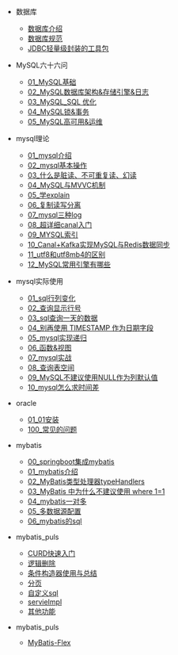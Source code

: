 
- 数据库
  - [数据库介绍](数据库/数据库介绍.md)
  - [数据库规范](数据库/数据库规范.md)
  - [JDBC轻量级封装的工具包](数据库/db/JDBC轻量级封装的工具包.md)

- MySQL六十六问
  - [01_MySQL基础](数据库/db/01MySQL六十六问.md)
  - [02_MySQL数据库架构&存储引擎&日志](数据库/db/04MySQL六十六问.md)
  - [03_MySQL_SQL 优化](数据库/db/02MySQL六十六问.md)
  - [04_MySQL锁&事务](数据库/db/03MySQL六十六问.md)
  - [05_MySQL高可用&运维](数据库/db/05MySQL六十六问.md)

- mysql理论
  - [01_mysql介绍](数据库/mysql/mysql理论/mysql介绍.md)
  - [02_mysql基本操作](数据库/mysql/mysql理论/基本操作.md)
  - [03_什么是脏读、不可重复读、幻读](数据库/mysql/mysql理论/什么是脏读、不可重复读、幻读.md)
  - [04_MySQL与MVVC机制](数据库/mysql/mysql理论/MySQL与MVVC机制.md)
  - [05_学explain](数据库/mysql/mysql理论/要精通SQL优化？那就学一学explain吧.md)
  - [06_复制读写分离](数据库/mysql/mysql理论/MySQL主从复制读写分离，能讲一下吗.md)
  - [07_mysql三种log](数据库/mysql/mysql理论/必须了解的mysql三种log.md)
  - [08_超详细canal入门](数据库/mysql/mysql理论/超详细canal入门.md)
  - [09_MYSQL索引](数据库/mysql/mysql理论/谈谈MYSQL索引是如何提高查询效率的.md)
  - [10_Canal+Kafka实现MySQL与Redis数据同步](数据库/mysql/mysql理论/Canal+Kafka实现MySQL与Redis数据同步.md)
  - [11_utf8和utf8mb4的区别](数据库/mysql/mysql理论/utf8和utf8mb4的区别.md)
  - [12_MySQL常用引擎有哪些](数据库/mysql/mysql理论/MySQL常用引擎有哪些.md)
    

- mysql实际使用
  - [01_sql行列变化](数据库/MySQL使用/sql行列变化.md)
  - [02_查询显示行号](数据库/MySQL使用/mysql序号.md)
  - [03_sql查询一天的数据](数据库/MySQL使用/sql查询一天的数据.md)
  - [04_别再使用 TIMESTAMP 作为日期字段](数据库/MySQL使用/datetime&timestamep.md)
  - [05_mysql实现递归](数据库/MySQL使用/递归.md)
  - [06_函数&视图](数据库/MySQL使用/函数&视图.md)
  - [07_mysql实战](数据库/MySQL使用/mysql实战1.md)
  - [08_查询表空间](数据库/MySQL使用/查询表空间.md)
  - [09_MySQL不建议使用NULL作为列默认值](数据库/MySQL使用/09_MySQL不建议使用NULL作为列默认值.md)
  - [10_mysql怎么求时间差](数据库/MySQL使用/10_mysql怎么求时间差.md)
   
- oracle
  - [01_01安装](数据库/oracle/01安装.md)
  - [100_常见的问题](数据库/oracle/100常见的问题.md)


- mybatis
  - [00_springboot集成mybatis](数据库/mybatis/00_springboot集成mybatis.md)
  - [01_mybatis介绍](数据库/mybatis/mybatis介绍.md)
  - [02_MyBatis类型处理器typeHandlers](数据库/mybatis/typeHanders.md)
  - [03_MyBatis 中为什么不建议使用 where 1=1](数据库/mybatis/注意.md)
  - [04_mybatis一对多](数据库/mybatis/mybatis一对多.md)
  - [05_多数据源配置](数据库/mybatis/多数据源配置.md)
  - [06_mybatis的sql](数据库/mybatis/mybatis的sql.md)

- mybatis_puls
  - [CURD快速入门](数据库/mybatis_puls/CURD快速入门.md)
  - [逻辑删除](数据库/mybatis_puls/逻辑删除.md)
  - [条件构造器使用与总结](数据库/mybatis_puls/条件构造器使用与总结.md)
  - [分页](数据库/mybatis_puls/分页.md)
  - [自定义sql](数据库/mybatis_puls/自定义sql.md)
  - [servieImpl](数据库/mybatis_puls/servieImpl.md)
  - [其他功能](数据库/mybatis_puls/其他功能.md)
  
- mybatis_puls
  - [MyBatis-Flex](数据库/MyBatis-Flex/01_MyBatis-Flex介绍.md)

